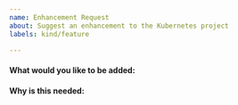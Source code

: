 ```yaml
---
name: Enhancement Request
about: Suggest an enhancement to the Kubernetes project
labels: kind/feature

---
```

<!-- Please only use this template for submitting enhancement requests -->

#### What would you like to be added:

#### Why is this needed:
